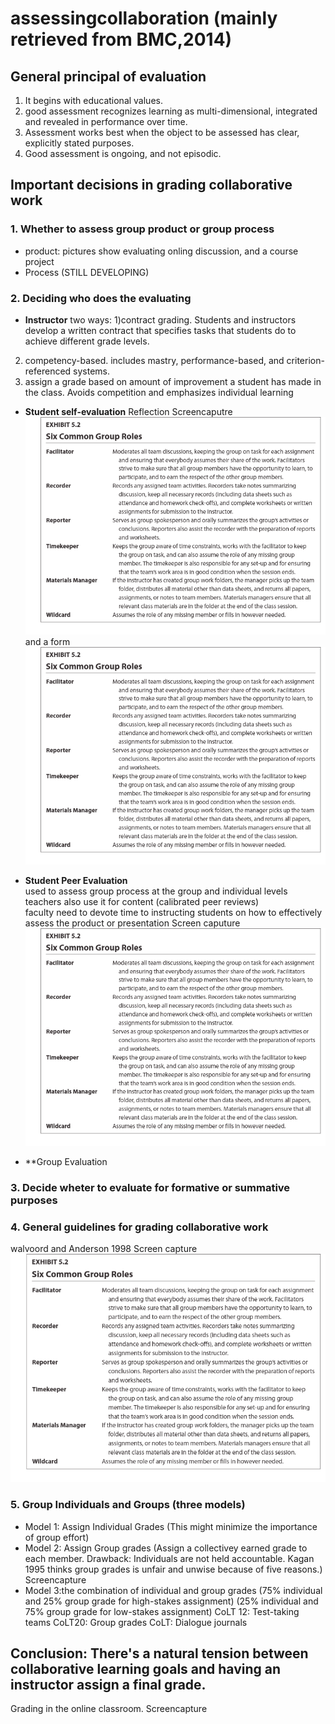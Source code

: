 # assessingcollaboration (mainly retrieved from BMC,2014)
## General principal of evaluation 
1. It begins with educational values.  
2. good assessment recognizes learning as multi-dimensional, integrated and revealed in performance over time.   
3. Assessment works best when the object to be assessed has clear, explicitly stated purposes.   
4. Good assessment is ongoing, and not episodic. 
## Important decisions in grading collaborative work 

### 1. Whether to assess group product or group process
* product: pictures show evaluating onling discussion, and a course project
* Process (STILL DEVELOPING)

### 2. Deciding who does the evaluating 
* **Instructor**
two ways: 
 1)contract grading. Students and instructors develop a written contract that specifies tasks that students do to achieve different grade levels. 
 2) competency-based. includes mastry, performance-based, and criterion-referenced systems. 
 3) assign a grade based on amount of improvement a student has made in the class. Avoids competition and emphasizes individual learning
 
* **Student self-evaluation** 
Reflection 
Screencaputre
![six common roles](https://github.com/linyuunc/Role-assignments-and-group-composition/blob/master/BMC%20six%20common%20group%20roles.png)
and a form 
![six common roles](https://github.com/linyuunc/Role-assignments-and-group-composition/blob/master/BMC%20six%20common%20group%20roles.png)

* **Student Peer Evaluation**    
used to assess group process at the group and individual levels 
teachers also use it for content (calibrated peer reviews)  
faculty need to devote time to instructing students on how to effectively assess the product or presentation 
Screen caputure 
![six common roles](https://github.com/linyuunc/Role-assignments-and-group-composition/blob/master/BMC%20six%20common%20group%20roles.png)
* **Group Evaluation 

### 3. Decide wheter to evaluate for formative or summative purposes 

### 4. General guidelines for grading collaborative work 

walvoord and Anderson 1998 
Screen capture
![six common roles](https://github.com/linyuunc/Role-assignments-and-group-composition/blob/master/BMC%20six%20common%20group%20roles.png) 

### 5. Group Individuals and Groups (three models)
* Model 1: Assign Individual Grades
(This might minimize the importance of group effort)
* Model 2: Assign Group grades 
(Assign a collectivey earned grade to each member. 
Drawback: Individuals are not held accountable. Kagan 1995 thinks group grades is unfair and unwise because of five reasons.)
Screencapture
* Model 3:the combination of individual and group grades 
(75% individual and 25% group grade for high-stakes assignment)
(25% individual and 75% group grade for low-stakes assignment)
CoLT 12: Test-taking teams 
CoLT20: Group grades
CoLT: Dialogue journals 

## Conclusion: There's a natural tension between collaborative learning goals and having an instructor assign a final grade. 

Grading in the online classroom. 
Screencapture


